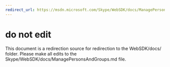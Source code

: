 ```yaml
---
redirect_url: https://msdn.microsoft.com/Skype/WebSDK/docs/ManagePersonsAndGroups
---
```

# do not edit
This document is a redirection source for redirection to the WebSDK/docs/ folder. Please make all edits to the Skype/WebSDK/docs/ManagePersonsAndGroups.md file.

